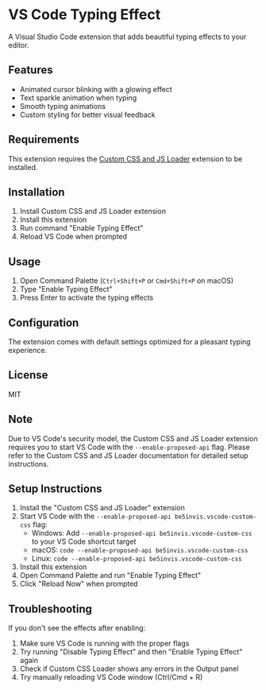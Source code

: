 # VS Code Typing Effect

A Visual Studio Code extension that adds beautiful typing effects to your editor.

## Features

- Animated cursor blinking with a glowing effect
- Text sparkle animation when typing
- Smooth typing animations
- Custom styling for better visual feedback

## Requirements

This extension requires the [Custom CSS and JS Loader](https://marketplace.visualstudio.com/items?itemName=be5invis.vscode-custom-css) extension to be installed.

## Installation

1. Install Custom CSS and JS Loader extension
2. Install this extension
3. Run command "Enable Typing Effect"
4. Reload VS Code when prompted

## Usage

1. Open Command Palette (`Ctrl+Shift+P` or `Cmd+Shift+P` on macOS)
2. Type "Enable Typing Effect"
3. Press Enter to activate the typing effects

## Configuration

The extension comes with default settings optimized for a pleasant typing experience.

## License

MIT

## Note

Due to VS Code's security model, the Custom CSS and JS Loader extension requires you to start VS Code with the `--enable-proposed-api` flag. Please refer to the Custom CSS and JS Loader documentation for detailed setup instructions.

## Setup Instructions

1. Install the "Custom CSS and JS Loader" extension
2. Start VS Code with the `--enable-proposed-api be5invis.vscode-custom-css` flag:
   - Windows: Add `--enable-proposed-api be5invis.vscode-custom-css` to your VS Code shortcut target
   - macOS: `code --enable-proposed-api be5invis.vscode-custom-css`
   - Linux: `code --enable-proposed-api be5invis.vscode-custom-css`
3. Install this extension
4. Open Command Palette and run "Enable Typing Effect"
5. Click "Reload Now" when prompted

## Troubleshooting

If you don't see the effects after enabling:

1. Make sure VS Code is running with the proper flags
2. Try running "Disable Typing Effect" and then "Enable Typing Effect" again
3. Check if Custom CSS Loader shows any errors in the Output panel
4. Try manually reloading VS Code window (Ctrl/Cmd + R)
